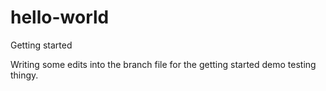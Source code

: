 # hello-world
Getting started

Writing some edits into the branch file for the getting started demo testing thingy.
